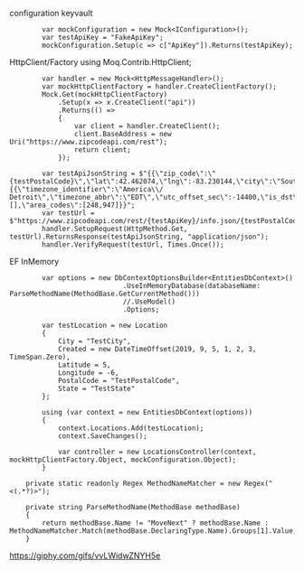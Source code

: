 configuration
keyvault

            var mockConfiguration = new Mock<IConfiguration>();
            var testApiKey = "FakeApiKey";
            mockConfiguration.Setup(c => c["ApiKey"]).Returns(testApiKey);

HttpClient/Factory
            using Moq.Contrib.HttpClient;

            var handler = new Mock<HttpMessageHandler>();
            var mockHttpClientFactory = handler.CreateClientFactory();
            Mock.Get(mockHttpClientFactory)
                .Setup(x => x.CreateClient("api"))
                .Returns(() =>
                {
                    var client = handler.CreateClient();
                    client.BaseAddress = new Uri("https://www.zipcodeapi.com/rest");
                    return client;
                });

            var testApiJsonString = $"{{\"zip_code\":\"{testPostalCode}\",\"lat\":42.462074,\"lng\":-83.230144,\"city\":\"Southfield\",\"state\":\"MI\",\"timezone\":{{\"timezone_identifier\":\"America\\/ Detroit\",\"timezone_abbr\":\"EDT\",\"utc_offset_sec\":-14400,\"is_dst\":\"T\"}},\"acceptable_city_names\":[],\"area_codes\":[248,947]}}";
            var testUrl = $"https://www.zipcodeapi.com/rest/{testApiKey}/info.json/{testPostalCode}";
            handler.SetupRequest(HttpMethod.Get, testUrl).ReturnsResponse(testApiJsonString, "application/json");
            handler.VerifyRequest(testUrl, Times.Once());

EF InMemory


            var options = new DbContextOptionsBuilder<EntitiesDbContext>()
                                .UseInMemoryDatabase(databaseName: ParseMethodName(MethodBase.GetCurrentMethod()))
                                //.UseModel()
                                .Options;

            var testLocation = new Location
            {
                City = "TestCity",
                Created = new DateTimeOffset(2019, 9, 5, 1, 2, 3, TimeSpan.Zero),
                Latitude = 5,
                Longitude = -6,
                PostalCode = "TestPostalCode",
                State = "TestState"
            };

            using (var context = new EntitiesDbContext(options))
            {
                context.Locations.Add(testLocation);
                context.SaveChanges();

                var controller = new LocationsController(context, mockHttpClientFactory.Object, mockConfiguration.Object);
            }

        private static readonly Regex MethodNameMatcher = new Regex("<(.*?)>");

        private string ParseMethodName(MethodBase methodBase)
        {
            return methodBase.Name != "MoveNext" ? methodBase.Name : MethodNameMatcher.Match(methodBase.DeclaringType.Name).Groups[1].Value;
        }


https://giphy.com/gifs/vvLWidwZNYH5e
